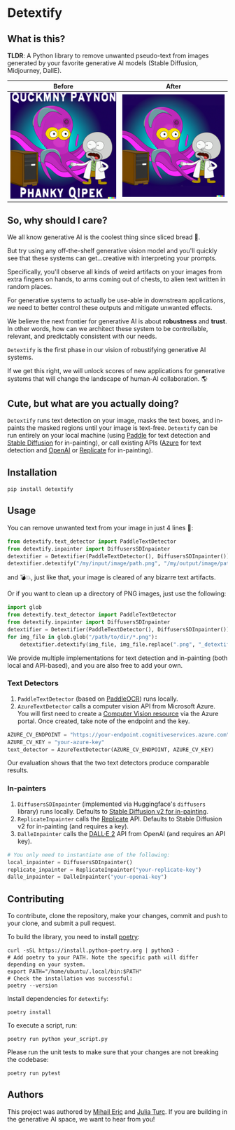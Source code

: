 # Detextify

## What is this?

**TLDR**: A Python library to remove unwanted pseudo-text from images generated by your favorite generative AI models (Stable Diffusion, Midjourney, DallE).

| Before                      | After                                  |
|-----------------------------|----------------------------------------|
| ![before](data/octopus.png) | ![after](data/octopus_detextified.png) |

## So, why should I care?

We all know generative AI is the coolest thing since sliced bread 🍞.

But try using any off-the-shelf generative vision model and you'll quickly see that these systems can get...creative with interpreting
your prompts.

Specifically, you'll observe all kinds of weird artifacts on your images from extra fingers on hands, to arms coming out of chests,
to alien text written in random places.

For generative systems to actually be use-able in downstream applications, we need to better control these outputs
and mitigate unwanted effects.

We believe the next frontier for generative AI is about **robustness** and **trust**. In other words, how can we architect
these system to be controllable, relevant, and predictably consistent with our needs.

`Detextify` is the first phase in our vision of robustifying generative AI systems.

If we get this right, we will unlock scores of new applications for generative systems that will change the landscape of human-AI collaboration. 🌎

## Cute, but what are you actually doing?

`Detextify` runs text detection on your image, masks the text boxes, and in-paints the masked regions
until your image is text-free. `Detextify` can be run entirely on your local machine (using
[Paddle](https://github.com/PaddlePaddle/PaddleOCR) for text detection and
[Stable Diffusion](https://huggingface.co/stabilityai/stable-diffusion-2-inpainting) for in-painting), or call existing APIs
([Azure](https://azure.microsoft.com/en-us/products/cognitive-services/computer-vision/) for text detection and
[OpenAI](https://openai.com/dall-e-2/) or [Replicate](https://replicate.com/) for in-painting).

## Installation
```commandline
pip install detextify
```

## Usage

You can remove unwanted text from your image in just 4 lines 💪:
```python
from detextify.text_detector import PaddleTextDetector
from detextify.inpainter import DiffusersSDInpainter
detextifier = Detextifier(PaddleTextDetector(), DiffusersSDInpainter())
detextifier.detextify("/my/input/image/path.png", "/my/output/image/path.png")
```

and 💣💥, just like that, your image is cleared of any bizarre text artifacts.

Or if you want to clean up a directory of PNG images, just use the following:
```python
import glob
from detextify.text_detector import PaddleTextDetector
from detextify.inpainter import DiffusersSDInpainter
detextifier = Detextifier(PaddleTextDetector(), DiffusersSDInpainter())
for img_file in glob.glob("/path/to/dir/*.png"):
    detextifier.detextify(img_file, img_file.replace(".png", "_detextified.png")
```


We provide multiple implementations for text detection and in-painting (both local and API-based), and you are also free to add your own.

### Text Detectors
1. `PaddleTextDetector` (based on [PaddleOCR](https://github.com/PaddlePaddle/PaddleOCR)) runs locally.
2. `AzureTextDetector` calls a computer vision API from Microsoft Azure. You will first need to create a
[Computer Vision resource](https://portal.azure.com/#create/Microsoft.CognitiveServicesComputerVision) via the Azure
portal. Once created, take note of the endpoint and the key.
```python
AZURE_CV_ENDPOINT = "https://your-endpoint.cognitiveservices.azure.com"
AZURE_CV_KEY = "your-azure-key"
text_detector = AzureTextDetector(AZURE_CV_ENDPOINT, AZURE_CV_KEY)
```
Our evaluation shows that the two text detectors produce comparable results.

### In-painters
1. `DiffusersSDInpainter` (implemented via Huggingface's `diffusers` library) runs locally. Defaults to
[Stable Diffusion v2 for in-painting](https://huggingface.co/stabilityai/stable-diffusion-2-inpainting).
2. `ReplicateInpainter` calls the [Replicate](https://replicate.com) API. Defaults to Stable Diffusion v2 for
in-painting (and requires  a key).
3. `DalleInpainter` calls the [DALL·E 2](https://labs.openai.com) API from OpenAI (and requires an API key).
```python
# You only need to instantiate one of the following:
local_inpainter = DiffusersSDInpainter()
replicate_inpainter = ReplicateInpainter("your-replicate-key")
dalle_inpainter = DalleInpainter("your-openai-key")
```

## Contributing
To contribute, clone the repository, make your changes, commit and push to your clone, and submit a pull request.

To build the library, you need to install [poetry](https://python-poetry.org/):
```commandline
curl -sSL https://install.python-poetry.org | python3 -
# Add poetry to your PATH. Note the specific path will differ depending on your system.
export PATH="/home/ubuntu/.local/bin:$PATH"
# Check the installation was successful:
poetry --version
```
Install dependencies for `detextify`:
```commandline
poetry install
```
To execute a script, run:
```commandline
poetry run python your_script.py
```
Please run the unit tests to make sure that your changes are not breaking the codebase:
```commandline
poetry run pytest
```

## Authors
This project was authored by [Mihail Eric](https://twitter.com/mihail_eric) and [Julia Turc](https://twitter.com/juliarturc). If you are building in the generative AI space, we want to hear from you!
